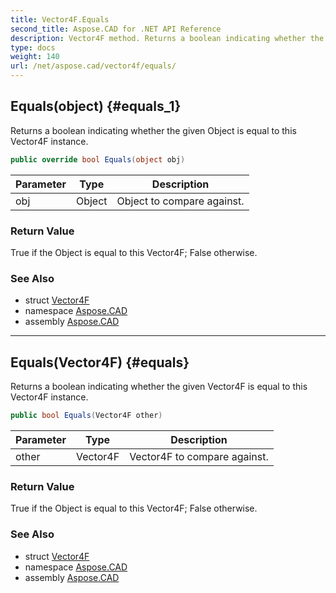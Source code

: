 ```yaml
---
title: Vector4F.Equals
second_title: Aspose.CAD for .NET API Reference
description: Vector4F method. Returns a boolean indicating whether the given Object is equal to this Vector4F instance
type: docs
weight: 140
url: /net/aspose.cad/vector4f/equals/
---
```

## Equals(object) {#equals_1}

Returns a boolean indicating whether the given Object is equal to this Vector4F instance.

```csharp
public override bool Equals(object obj)
```

| Parameter | Type | Description |
| --- | --- | --- |
| obj | Object | Object to compare against. |

### Return Value

True if the Object is equal to this Vector4F; False otherwise.

### See Also

* struct [Vector4F](../)
* namespace [Aspose.CAD](../../../aspose.cad/)
* assembly [Aspose.CAD](../../../)

---

## Equals(Vector4F) {#equals}

Returns a boolean indicating whether the given Vector4F is equal to this Vector4F instance.

```csharp
public bool Equals(Vector4F other)
```

| Parameter | Type | Description |
| --- | --- | --- |
| other | Vector4F | Vector4F to compare against. |

### Return Value

True if the Object is equal to this Vector4F; False otherwise.

### See Also

* struct [Vector4F](../)
* namespace [Aspose.CAD](../../../aspose.cad/)
* assembly [Aspose.CAD](../../../)


